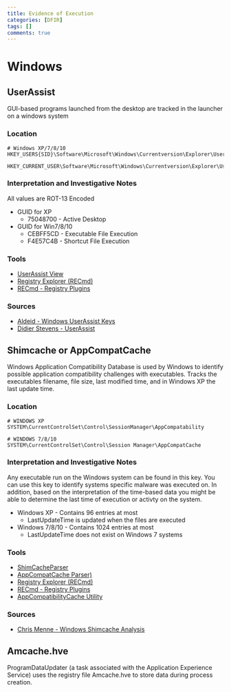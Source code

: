 ```yaml
---
title: Evidence of Execution
categories: [DFIR]
tags: []
comments: true
---
```


# Windows
## UserAssist
GUI-based programs launched from the desktop are tracked in the launcher on a windows system
### Location
```plaintext
# Windows XP/7/8/10
HKEY_USERS{SID}\Software\Microsoft\Windows\Currentversion\Explorer\UserAssist{GUID}\Count

HKEY_CURRENT_USER\Software\Microsoft\Windows\Currentversion\Explorer\UserAssist{GUID}\Count
```

### Interpretation and Investigative Notes
All values are ROT-13 Encoded
- GUID for XP
  - 75048700 - Active Desktop
- GUID for Win7/8/10
  - CEBFF5CD - Executable File Execution
  - F4E57C4B - Shortcut File Execution
  
### Tools
- [UserAssist View](http://www.nirsoft.net/utils/userassist_view.html)
- [Registry Explorer (RECmd)](https://www.sans.org/tools/registry-explorer/)
- [RECmd - Registry Plugins](https://github.com/EricZimmerman/RegistryPlugins)

### Sources
- [Aldeid - Windows UserAssist Keys](https://www.aldeid.com/wiki/Windows-userassist-keys)
- [Didier Stevens - UserAssist](https://blog.didierstevens.com/programs/userassist/)

## Shimcache or AppCompatCache
Windows Application Compatibility Database is used by Windows to identify possible application compatibility challenges with executables. Tracks the executables filename, file size, last modified time, and in Windows XP the last update time.
### Location
```plaintext
# WINDOWS XP
SYSTEM\CurrentControlSet\Control\SessionManager\AppCompatability

# WINDOWS 7/8/10
SYSTEM\CurrentControlSet\Control\Session Manager\AppCompatCache
```

### Interpretation and Investigative Notes
Any executable run on the Windows system can be found in this key. You can use this key to identify systems specific malware was executed on. In addition, based on the interpretation of the time-based data you might be able to determine the last time of execution or activty on the system.
- Windows XP - Contains 96 entries at most
  - LastUpdateTime is updated when the files are executed
- Windows 7/8/10 - Contains 1024 entries at most
  - LastUpdateTime does not exist on Windows 7 systems
  
### Tools
- [ShimCacheParser](https://github.com/mandiant/ShimCacheParser)
- [AppCompatCache Parser)](https://github.com/EricZimmerman/AppCompatCacheParser)
- [Registry Explorer (RECmd)](https://www.sans.org/tools/registry-explorer/)
- [RECmd - Registry Plugins](https://github.com/EricZimmerman/RegistryPlugins)
- [AppCompatibilityCache Utility](https://tzworks.com/prototype_page.php?proto_id=29)

### Sources
- [Chris Menne - Windows Shimcache Analysis](https://chrismenne.com/windows-shimcache-analysis/)

## Amcache.hve
ProgramDataUpdater (a task associated with the Application Experience Service) uses the registry file Amcache.hve to store data during process creation.